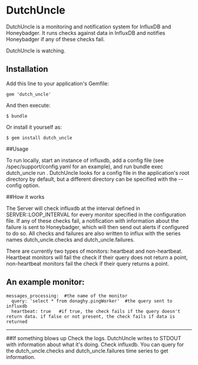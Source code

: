 # DutchUncle

DutchUncle is a monitoring and notification system for InfluxDB and Honeybadger. It runs checks against data in InfluxDB and notifies Honeybadger if any of these checks fail.

DutchUncle is watching.

## Installation

Add this line to your application's Gemfile:

    gem 'dutch_uncle'

And then execute:

    $ bundle

Or install it yourself as:

    $ gem install dutch_uncle

##Usage

To run locally, start an instance of influxdb, add a config file (see /spec/support/config.yaml for an example), and run bundle exec dutch\_uncle run . DutchUncle looks for a config file in the application's root directory by default, but a different directory can be specified with the --config option.

##How it works

The Server will check influxdb at the interval defined in SERVER::LOOP\_INTERVAL for every monitor specified in the configuration file. If any of these checks fail, a notification with information about the failure is sent to Honeybadger, which will then send out alerts if configured to do so. All checks and failures are also written to influx with the series names dutch_uncle.checks and dutch_uncle.failures. 

There are currently two types of monitors: heartbeat and non-heartbeat. Heartbeat monitors will fail the check if their query does not return a point, non-heartbeat monitors fail the check if their query returns a point. 

An example monitor:
  ---
    messages_processing:  #the name of the monitor
      query: 'select * from donaghy.pingWorker'  #the query sent to influxdb
      heartbeat: true   #if true, the check fails if the query doesn't return data. if false or not present, the check fails if data is returned
  ---

##If something blows up
Check the logs. DutchUncle writes to STDOUT with information about what it's doing.
Check influxdb. You can query for the dutch_uncle.checks and dutch_uncle.failures time series to get information.

